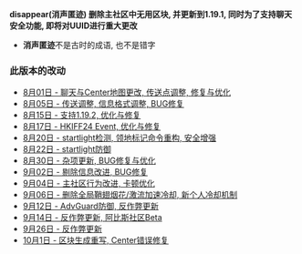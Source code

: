 **disappear(消声匿迹) 删除主社区中无用区块, 并更新到1.19.1, 同时为了支持聊天安全功能, 即将对UUID进行重大更改** 
* **消声匿迹**不是古时的成语, 也不是错字  
  
### 此版本的改动
* [8月01日 - 聊天与Center地图更改, 传送点调整, 修复与优化](08-01)  
* [8月05日 - 传送调整, 信息格式调整, BUG修复](08-05)  
* [8月15日 - 支持1.19.2, 优化与修复](08-15)  
* [8月17日 - HKIFF24 Event, 优化与修复](08-17)  
* [8月20日 - startlight检测, 领地标记命令重构, 安全增强](08-20)  
* [8月22日 - startlight防御](08-22)  
* [8月30日 - 杂项更新, BUG修复与优化](08-30)
* [9月02日 - 剔除信息改进, BUG修复](09-02)
* [9月04日 - 主社区行为改进, 卡顿优化](09-04)
* [9月06日 - 删除全局鞘翅烟花/激流加速冷却, 新个人冷却机制](09-06)
* [9月12日 - AdvGuard防御, 反作弊更新](09-12)
* [9月14日 - 反作弊更新, 阿比斯社区Beta](09-14)
* [9月26日 - 反作弊更新](09-26)
* [10月1日 - 区块生成重写, Center错误修复](10-01)
